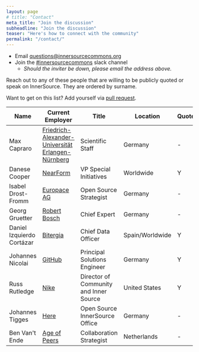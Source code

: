 ```yaml
---
layout: page
# title: "Contact"
meta_title: "Join the discussion"
subheadline: "Join the discussion"
teaser: "Here's how to connect with the community"
permalink: "/contact/"
---
```


* Email <questions@innersourcecommons.org>
* Join the [#innersourcecommons](https://innersourcecommons-inviter.herokuapp.com/) slack channel
    - *Should the inviter be down, please email the address above.*


Reach out to any of these people that are willing to be publicly quoted or speak on InnerSource. They are ordered by surname.

Want to get on this list?
Add yourself via [pull request](https://github.com/InnerSourceCommons/innersourcecommons.org/edit/master/pages/contact.md).

| Name | Current Employer | Title | Location | Quoted? | Speak? |
|------|---------|-------|----------|--------|-------|
| Max Capraro | [Friedrich-Alexander-Universität Erlangen-Nürnberg](https://www.fau.eu/) | Scientific Staff | Germany | - | Y |
| Danese Cooper | [NearForm](https://www.nearform.com/) | VP Special Initiatives | Worldwide | Y | Y |
| Isabel Drost-Fromm | [Europace AG](https://www.europace.de/) | Open Source Strategist | Germany | - | Y |
| Georg Gruetter | [Robert Bosch](https://www.bosch.com/) | Chief Expert | Germany | - | Y |
| Daniel Izquierdo Cortázar | [Bitergia](https://bitergia.com) | Chief Data Officer | Spain/Worldwide | Y | Y |
| Johannes Nicolai | [GitHub](https://github.com) | Principal Solutions Engineer | Germany | Y | Y |
| Russ Rutledge | [Nike](https://www.nike.com) | Director of Community and Inner Source | United States | Y | Y |
| Johannes Tigges | [Here](https://www.here.com/) | Open Source InnerSource Office | Germany | - | Y |
| Ben Van't Ende | [Age of Peers](https://ageofpeers.com/) | Collaboration Strategist | Netherlands | - | Y |
